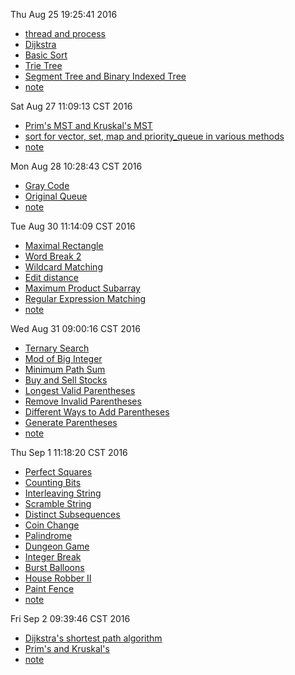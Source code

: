 Thu Aug 25 19:25:41 2016
 - [thread and process](http://blog.csdn.net/morewindows/article/details/7392749)
 - [Dijkstra](http://www.geeksforgeeks.org/greedy-algorithms-set-6-dtras-shortest-path-algorithm/)
 - [Basic Sort](http://lhearen.top/2016/07/18/Basic-Sort/#)
 - [Trie Tree](http://lhearen.top/2016/08/25/Word-Search/#more)
 - [Segment Tree and Binary Indexed Tree](http://lhearen.top/2016/08/25/Range-Sum-Query/#more)
 - [note](notes/20160825.md)


Sat Aug 27 11:09:13 CST 2016
 - [Prim's MST and Kruskal's MST](http://lhearen.top/2016/08/26/Minimum-Spanning-Tree/#more)
 - [sort for vector, set, map and priority_queue in various methods](http://lhearen.top/2016/08/27/Sort-for-Built-in-Containers/)
 - [note](notes/20160827.md)


Mon Aug 28 10:28:43 CST 2016
 - [Gray Code](http://lhearen.top/2016/08/28/Original-Queue/#more)
 - [Original Queue](http://lhearen.top/2016/08/28/Original-Queue/#more)
 - [note](notes/20160828.md)


Tue Aug 30 11:14:09 CST 2016
 - [Maximal Rectangle](http://lhearen.top/2016/08/29/Maximal-Rectangle/#more)
 - [Word Break 2](http://lhearen.top/2016/08/29/Maximal-Rectangle/#more)
 - [Wildcard Matching](http://lhearen.top/2016/08/30/Wildcard-Matching/)
 - [Edit distance](http://lhearen.top/2016/08/29/Edit-Distance/)
 - [Maximum Product Subarray](http://lhearen.top/2016/08/29/Maximum-Product-Subarray/)
 - [Regular Expression Matching](http://lhearen.top/2016/08/29/Regular-Expression-Matching/)
 - [note](notes/20160830.md)

Wed Aug 31 09:00:16 CST 2016
 - [Ternary Search](http://lhearen.top/2016/08/30/Ternary-Search/)
 - [Mod of Big Integer](http://lhearen.top/2016/08/30/Mod-of-Big-Integer/)
 - [Minimum Path Sum](http://lhearen.top/2016/08/31/Minimum-Path-Sum/#more)
 - [Buy and Sell Stocks](http://lhearen.top/2016/07/27/Buy-and-Sell-Stocks/)
 - [Longest Valid Parentheses](http://lhearen.top/2016/08/31/Longest-Valid-Parentheses/)
 - [Remove Invalid Parentheses](http://lhearen.top/2016/08/31/Remove-Invalid-Parentheses/)
 - [Different Ways to Add Parentheses](http://lhearen.top/2016/07/14/Different-Ways-to-Add-Parentheses/)
 - [Generate Parentheses](http://lhearen.top/2016/08/31/Generate-Parentheses/)
 - [note](notes/20160831.md)


Thu Sep  1 11:18:20 CST 2016
 - [Perfect Squares](http://lhearen.top/2016/09/01/Perfect-Squares/)
 - [Counting Bits](http://lhearen.top/2016/09/01/Counting-Bits/)
 - [Interleaving String](http://lhearen.top/2016/09/01/Interleaving-String/)
 - [Scramble String](http://lhearen.top/2016/09/01/Scramble-String/)
 - [Distinct Subsequences](http://lhearen.top/2016/09/01/Distinct-Subsequences/)
 - [Coin Change](http://lhearen.top/2016/09/01/Coin-Change/)
 - [Palindrome](http://lhearen.top/2016/08/03/Palindrome/)
 - [Dungeon Game](http://lhearen.top/2016/08/19/Dungeon-Game/)
 - [Integer Break](http://lhearen.top/2016/09/01/Integer-Break/)
 - [Burst Balloons](http://lhearen.top/2016/09/01/Burst-Balloons/#more)
 - [House Robber II](http://lhearen.top/2016/09/01/House-Robber-II/)
 - [Paint Fence](http://lhearen.top/2016/09/01/Paint-Fence/)
 - [note](notes/20160901.md)


Fri Sep  2 09:39:46 CST 2016
 - [Dijkstra's shortest path algorithm](http://lhearen.top/2016/08/25/Dtra’s-shortest-path-algorithm/)
 - [Prim's and Kruskal's](http://lhearen.top/2016/08/26/Minimum-Spanning-Tree/)
 - [note](notes/20160902.md)
